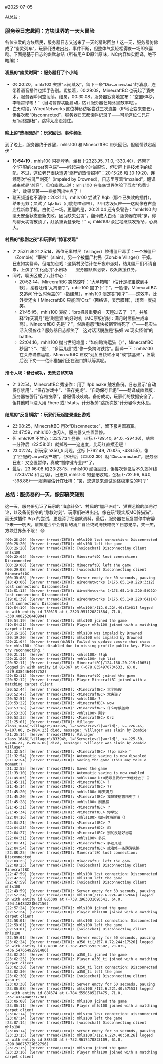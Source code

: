 #2025-07-05

AI总结：
### 服务器日志趣闻：方块世界的一天大冒险

各位亲爱的方块居民，服务器日志又送来了一天的精彩回放！这一天，服务器仿佛成了“幽灵列车”，玩家们进进出出，事件不断，但整体气氛轻松得像一场即兴喜剧。下面是基于日志的幽默总结（所有用户ID原汁原味，MC内容如实翻译，绝不瞎编）：

#### 凌晨的“幽灵时间”：服务器打了个小盹
- 00:26:20，mhls100 突然“人间蒸发”，留下一条“Disconnected”的消息，连带着语音插件也挥手告别。紧接着，00:29:08，MinecraftBC 也玩起了消失术，服务器瞬间空荡荡。结果，00:30:08，服务器寂寞地宣布：“空置60秒，本喵暂停啦！”（自动暂停功能启动，估计服务器在角落里数羊呢）。
- 白天时段，WiredNetworks 这位神秘访客尝试三次连接（IP地址变来变去），但每次都“Disconnected”，服务器日志都懒得记录了——可能这位仁兄在玩“网络蹦极”，跳得太高没接住。

#### 晚上的“热闹派对”：玩家回归，事件频发
到了晚上，服务器终于苏醒，mhls100 和 MinecraftBC 带头回归，但剧情跌宕起伏：
- **19:54:19**，mhls100 闪亮登场，坐标 (-2323.95, 71.0, -330.40)，还带了个“匹配的carpet客户端”——听起来像个时尚配饰，但实际上是技术宅的标配。不过，这位老兄很快遭遇“溺尸的热情招待”：20:16:26 和 20:19:20，连续两次“被溺尸刺死”（impaled by Drowned）。日志里写着“impaled”，翻译过来就是“刺穿”，但咱幽默点说：mhls100 在海底世界体验了两次“免费针灸”，效果显著——直接回出生点了！
- 聊天频道也不消停：20:21:11，mhls100 尝试了 !!qb（那个已失效的插件），结果无效；又试了 !qb list（可能想查点啥），但日志没反应——这就像在古董店找新款手机，白忙活一场。更逗的是，20:21:04 还有条警告：“mhls100 的聊天安全状态更新失败，因为缺失公钥”，翻译成大白话：服务器在喊“亲，你的聊天功能被锁了，赶紧重新登录吧！” 可 mhls100 淡定地继续发指令，心真大。

#### 村民的“悲剧之夜”和玩家的“惊喜发现”
- 21:25:01 和 21:25:14，两位无辜村民（Villager）惨遭僵尸毒手：一个被僵尸（Zombie）“宰杀”（slain），另一个被僵尸村民（Zombie Villager）干掉。日志如实翻译，但咱加点戏：这俩村民估计在开夜市派对，结果僵尸们不请自来，上演了“生化危机”小剧场——服务器默默记录，没发救援任务。
- 同时，聊天区成了八卦中心：
  - 20:52:44，MinecraftBC 突然惊呼：“大半箱鞍”（估计是挖宝挖到手软），接着吐槽“太离谱了”。mhls100 回了个“？”，一脸懵。MinecraftBC 又追问“什么时候盖的”（指建筑），mhls100 淡定答“刚才”——这效率，比外卖还快！MinecraftBC 只能回“Orz”（网络语，表示膜拜），场面一度搞笑。
  - 21:45:05，mhls100 哀叹：“bro把最重要的一天睡过去了（）”，并解释“昨天满月”是“刷黑猫”的好时机（MC原版机制：满月时黑猫生成率高）。MinecraftBC 先是“？”，然后抱怨“我快被宿管啃死了（”——现实生活入侵游戏？服务器日志都笑了：这对话活脱脱是“猫奴 vs 现实怪兽”的 battle。
  - 22:04:16，mhls100 抛出世纪难题：“如何跨海运猫（）”，MinecraftBC 秒回“？”、“船”、“多运几趟”或“修一条跨海铁路”。翻译一下：mhls100 在头疼猫猫运输，MinecraftBC 建议“划船当快递小哥”或“搞基建”，但最后没下文——估计猫猫们还在港口排队等票呢。

#### 指令大戏：备份成功，无效尝试笑场
- 21:32:54，MinecraftBC 秀操作：用了 !!pb make 触发备份。日志显示“自动保存禁用”、“保存游戏中”、“保存完成”、“自动保存启用”——翻译成幽默版：服务器被强行“存档按摩”，舒服得吱吱响。备份成功，玩家们的数据安全了，但其他时间没人用 !!here 或 !!stats，计分板的“跳跃次数”计分器今天休息。

#### 结尾的“反复横跳”：玩家们玩起登录退出游戏
- 22:08:25，MinecraftBC 再次“Disconnected”，留下服务器寂寞。22:47:59，mhls100 也闪人。服务器又空置暂停。
- 但 mhls100 不甘心：22:57:24 登录，坐标 (-738.40, 64.0, -394.16)，结果一分钟后（22:58:01）就掉线——这速度，比网红直播还短！
- 23:02:24，新玩家 a350_ti 闪现，坐标 (-762.49, 70.875, -436.55)，带了“匹配的carpet客户端”，但6秒后（23:02:30）就“Disconnected”。服务器日志：又空置暂停，真成“暂停键专业户”了。
- 最后，23:06:08 和 23:23:15，mhls100 顽强回归，但每次登录后不久就掉线（23:07:14 和 后续）。日志以 mhls100 的登录收尾，坐标 (-732.96, 64.0, -398.88)——服务器估计在吐槽：“亲，您这是来测试网络稳定性的吗？”

### 总结：服务器的一天，像部搞笑短剧
这一天，服务器见证了玩家的“海底针灸”、村民的“僵尸派对”、猫猫运输的脑洞讨论，以及备份指令的“急救时刻”。玩家们进进出出，像在玩“现实版MC躲猫猫”，而无效插件 !!qb 的尝试，更是添了把幽默调料。最后，服务器在反复暂停中安静下来——明天，谁知道会不会有新的溺尸冒险或跨海铁路呢？日志完毕，笑一笑，方块世界永不眠！ 😄

```
[00:26:20] [Server thread/INFO]: mhls100 lost connection: Disconnected
[00:26:20] [Server thread/INFO]: mhls100 left the game
[00:26:20] [Server thread/INFO]: [voicechat] Disconnecting client mhls100
[00:29:08] [Server thread/INFO]: MinecraftBC lost connection: Disconnected
[00:29:08] [Server thread/INFO]: MinecraftBC left the game
[00:29:08] [Server thread/INFO]: [voicechat] Disconnecting client MinecraftBC
[00:30:08] [Server thread/INFO]: Server empty for 60 seconds, pausing
[18:43:06] [Server thread/INFO]: WiredNetworks (/176.65.148.220:3212) lost connection: Disconnected
[18:51:13] [Server thread/INFO]: WiredNetworks (/176.65.148.220:58982) lost connection: Disconnected
[19:01:39] [Server thread/INFO]: WiredNetworks (/176.65.148.220:64114) lost connection: Disconnected
[19:54:19] [Server thread/INFO]: mhls100[/112.6.224.40:51081] logged in with entity id 780615 at (-2323.951120821384, 71.0, -330.4002520440904)
[19:54:19] [Server thread/INFO]: mhls100 joined the game
[19:54:21] [Server thread/INFO]: Player mhls100 joined with a matching carpet client
[20:16:26] [Server thread/INFO]: mhls100 was impaled by Drowned
[20:19:20] [Server thread/INFO]: mhls100 was impaled by Drowned
[20:21:04] [Server thread/WARN]: Failed to update secure chat state for mhls100: 'Chat disabled due to missing profile public key. Please try reconnecting.'
[20:21:11] [Server thread/INFO]: <mhls100> !!qb
[20:21:20] [Server thread/INFO]: <mhls100> !qb list
[20:52:11] [Server thread/INFO]: MinecraftBC[/124.160.20.219:10653] logged in with entity id 814367 at (-678.8354970734533, 63.0, -379.8384464047752)
[20:52:11] [Server thread/INFO]: MinecraftBC joined the game
[20:52:12] [Server thread/INFO]: Player MinecraftBC joined with a matching carpet client
[20:52:44] [Server thread/INFO]: <MinecraftBC> 大半箱鞍
[20:52:47] [Server thread/INFO]: <MinecraftBC> 太离谱了
[20:52:51] [Server thread/INFO]: <mhls100> ?
[20:53:22] [Server thread/INFO]: <MinecraftBC> wow
[20:53:26] [Server thread/INFO]: <MinecraftBC> 什么时候盖的
[20:53:30] [Server thread/INFO]: <mhls100> 刚才
[20:53:33] [Server thread/INFO]: <MinecraftBC> Orz
[21:25:01] [Server thread/INFO]: Villager class_1646['Villager'/833926, l='ServerLevel[world]', x=-226.45, y=107.00, z=1984.23] died, message: 'Villager was slain by Zombie'
[21:25:14] [Server thread/INFO]: Villager class_1646['Villager'/833949, l='ServerLevel[world]', x=-225.50, y=106.23, z=1986.85] died, message: 'Villager was slain by Zombie Villager'
[21:32:54] [Server thread/INFO]: <MinecraftBC> !!pb make ?
[21:32:54] [Server thread/INFO]: Automatic saving is now disabled
[21:32:54] [Server thread/INFO]: Saving the game (this may take a moment!)
[21:32:55] [Server thread/INFO]: Saved the game
[21:33:10] [Server thread/INFO]: Automatic saving is now enabled
[21:45:05] [Server thread/INFO]: <mhls100> bro把最重要的一天睡过去了（）
[21:45:11] [Server thread/INFO]: <MinecraftBC> ?
[21:45:14] [Server thread/INFO]: <MinecraftBC> ??
[21:45:20] [Server thread/INFO]: <mhls100> 昨天满月
[21:45:20] [Server thread/INFO]: <MinecraftBC> 我快被宿管啃死了（
[21:45:28] [Server thread/INFO]: <mhls100> 刷黑猫
[21:45:31] [Server thread/INFO]: <MinecraftBC> ？
[21:45:34] [Server thread/INFO]: <MinecraftBC> 你早说
[22:04:16] [Server thread/INFO]: <mhls100> 如何跨海运猫（）
[22:04:21] [Server thread/INFO]: <MinecraftBC> ？
[22:04:23] [Server thread/INFO]: <MinecraftBC> 船
[22:04:27] [Server thread/INFO]: <MinecraftBC> 别的没啥好思路
[22:04:31] [Server thread/INFO]: <mhls100> 多只
[22:04:41] [Server thread/INFO]: <MinecraftBC> 多运几趟
[22:04:54] [Server thread/INFO]: <MinecraftBC> 或者修一条跨海铁路
[22:08:25] [Server thread/INFO]: MinecraftBC lost connection: Disconnected
[22:08:25] [Server thread/INFO]: MinecraftBC left the game
[22:08:25] [Server thread/INFO]: [voicechat] Disconnecting client MinecraftBC
[22:47:59] [Server thread/INFO]: mhls100 lost connection: Disconnected
[22:47:59] [Server thread/INFO]: mhls100 left the game
[22:47:59] [Server thread/INFO]: [voicechat] Disconnecting client mhls100
[22:48:59] [Server thread/INFO]: Server empty for 60 seconds, pausing
[22:57:24] [Server thread/INFO]: mhls100[/112.6.224.40:57066] logged in with entity id 886309 at (-738.3963031690541, 64.0, -394.16483221867156)
[22:57:24] [Server thread/INFO]: mhls100 joined the game
[22:57:24] [Server thread/INFO]: Player mhls100 joined with a matching carpet client
[22:58:01] [Server thread/INFO]: mhls100 lost connection: Disconnected
[22:58:01] [Server thread/INFO]: mhls100 left the game
[22:58:01] [Server thread/INFO]: [voicechat] Disconnecting client mhls100
[22:59:01] [Server thread/INFO]: Server empty for 60 seconds, pausing
[23:02:24] [Server thread/INFO]: a350_ti[/157.0.72.244:17526] logged in with entity id 887030 at (-762.4929359259502, 70.875, -436.54765492591486)
[23:02:24] [Server thread/INFO]: a350_ti joined the game
[23:02:25] [Server thread/INFO]: Player a350_ti joined with a matching carpet client
[23:02:30] [Server thread/INFO]: a350_ti lost connection: Disconnected
[23:02:30] [Server thread/INFO]: a350_ti left the game
[23:02:30] [Server thread/INFO]: [voicechat] Disconnecting client a350_ti
[23:03:30] [Server thread/INFO]: Server empty for 60 seconds, pausing
[23:06:08] [Server thread/INFO]: mhls100[/112.6.224.40:57553] logged in with entity id 887674 at (-784.5558505217475, 71.0, -357.4324046571798)
[23:06:08] [Server thread/INFO]: mhls100 joined the game
[23:06:11] [Server thread/INFO]: Player mhls100 joined with a matching carpet client
[23:07:14] [Server thread/INFO]: mhls100 lost connection: Disconnected
[23:07:14] [Server thread/INFO]: mhls100 left the game
[23:07:14] [Server thread/INFO]: [voicechat] Disconnecting client mhls100
[23:08:14] [Server thread/INFO]: Server empty for 60 seconds, pausing
[23:23:15] [Server thread/INFO]: mhls100[/112.6.224.40:58126] logged in with entity id 888530 at (-732.9617470823109, 64.0, -398.88075727652796)
[23:23:15] [Server thread/INFO]: mhls100 joined the game
[23:23:16] [Server thread/INFO]: Player mhls100 joined with a matching carpet client
```
